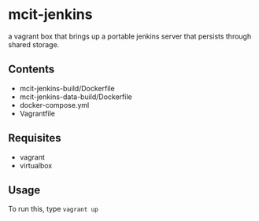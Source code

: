 # mcit-jenkins
a vagrant box that brings up a portable jenkins server that persists through shared storage.

## Contents
- mcit-jenkins-build/Dockerfile
- mcit-jenkins-data-build/Dockerfile
- docker-compose.yml
- Vagrantfile

## Requisites
- vagrant
- virtualbox

## Usage

To run this, type `vagrant up`
